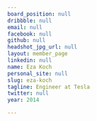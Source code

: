 ```yaml
---
board_position: null
dribbble: null
email: null
facebook: null
github: null
headshot_jpg_url: null
layout: member_page
linkedin: null
name: Eza Koch
personal_site: null
slug: eza-koch
tagline: Engineer at Tesla
twitter: null
year: 2014

---
```

